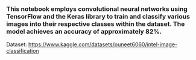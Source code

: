### This notebook employs convolutional neural networks using TensorFlow and the Keras library to train and classify various images into their respective classes within the dataset. The model achieves an accuracy of approximately 82%.
 Dataset: https://www.kaggle.com/datasets/puneet6060/intel-image-classification
